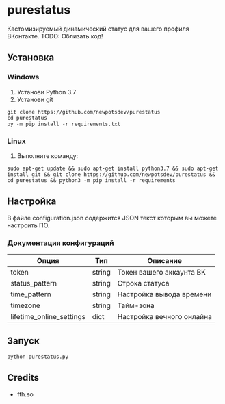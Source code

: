 # purestatus
Кастомизируемый динамический статус для вашего профиля ВКонтакте.
TODO: Облизать код!
## Установка
### Windows
1. Установи Python 3.7
2. Установи git
```
git clone https://github.com/newpotsdev/purestatus
cd purestatus
py -m pip install -r requirements.txt
```
### Linux
1. Выполните команду:
```
sudo apt-get update && sudo apt-get install python3.7 && sudo apt-get install git && git clone https://github.com/newpotsdev/purestatus && cd purestatus && python3 -m pip install -r requirements
```
## Настройка
В файле configuration.json содержится JSON текст которым вы можете настроить ПО.
### Документация конфигураций
| Опция                    | Тип           | Описание                          |
| ------------------------ | ------------- | --------------------------------- |
| token                    | string        | Токен вашего аккаунта ВК          |
| status_pattern           | string        | Строка статуса                    |
| time_pattern             | string        | Настройка вывода времени          |
| timezone                 | string        | Тайм-зона                         |
| lifetime_online_settings | dict          | Настройка вечного онлайна         |

## Запуск
```
python purestatus.py
```

## Credits
- fth.so

